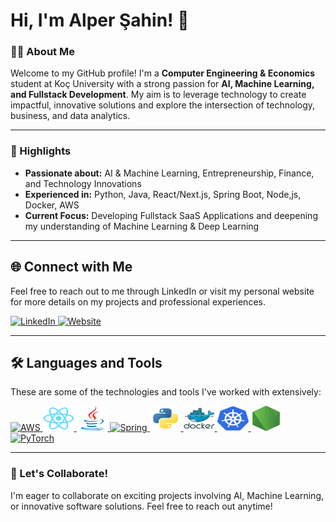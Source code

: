 # Hi, I'm Alper Şahin! 👋

### 👨‍💻 About Me
Welcome to my GitHub profile! I'm a **Computer Engineering & Economics** student at Koç University with a strong passion for **AI, Machine Learning, and Fullstack Development**. My aim is to leverage technology to create impactful, innovative solutions and explore the intersection of technology, business, and data analytics.

---

### 🌟 Highlights
- **Passionate about:** AI & Machine Learning, Entrepreneurship, Finance, and Technology Innovations
- **Experienced in:** Python, Java, React/Next.js, Spring Boot, Node,js, Docker, AWS
- **Current Focus:** Developing Fullstack SaaS Applications and deepening my understanding of Machine Learning & Deep Learning

---

## 🌐 Connect with Me
Feel free to reach out to me through LinkedIn or visit my personal website for more details on my projects and professional experiences.
<p align="left">
  <a href="https://www.linkedin.com/in/alpersahin7330" target="_blank">
    <img src="https://img.shields.io/badge/LinkedIn-0077B5?style=for-the-badge&logo=linkedin&logoColor=white" alt="LinkedIn"/>
  </a>
  <a href="https://alper.sh" target="_blank">
    <img src="https://img.shields.io/badge/Website-4285F4?style=for-the-badge&logo=googlechrome&logoColor=white" alt="Website"/>
  </a>
</p>

---

## 🛠️ Languages and Tools
These are some of the technologies and tools I've worked with extensively:
<p align="left">
  <a href="https://aws.amazon.com/" target="_blank">
    <img src="https://upload.wikimedia.org/wikipedia/commons/9/93/Amazon_Web_Services_Logo.svg" alt="AWS" width="50" height="40"/>
  </a>
  <a href="https://react.dev/" target="_blank">
    <img src="https://raw.githubusercontent.com/devicons/devicon/master/icons/react/react-original.svg" alt="React" width="50" height="40"/>
  </a>
  <a href="https://www.java.com/" target="_blank">
    <img src="https://raw.githubusercontent.com/devicons/devicon/master/icons/java/java-original.svg" alt="Java" width="50" height="40"/>
  </a>
  <a href="https://spring.io/" target="_blank">
    <img src="https://www.vectorlogo.zone/logos/springio/springio-icon.svg" alt="Spring" width="50" height="40"/>
  </a>
  <a href="https://www.python.org/" target="_blank">
    <img src="https://raw.githubusercontent.com/devicons/devicon/master/icons/python/python-original.svg" alt="Python" width="50" height="40"/>
  </a>
  <a href="https://www.docker.com/" target="_blank">
    <img src="https://raw.githubusercontent.com/devicons/devicon/master/icons/docker/docker-original-wordmark.svg" alt="Docker" width="50" height="40"/>
  </a>
  <a href="https://kubernetes.io/" target="_blank">
    <img src="https://raw.githubusercontent.com/devicons/devicon/master/icons/kubernetes/kubernetes-plain.svg" alt="Kubernetes" width="50" height="40"/>
  </a>
  <a href="https://nodejs.org/en" target="_blank">
    <img src="https://raw.githubusercontent.com/devicons/devicon/master/icons/nodejs/nodejs-original.svg" alt="Node.js" width="50" height="40"/>
  </a>
  <a href="https://pytorch.org/" target="_blank">
    <img src="https://www.vectorlogo.zone/logos/pytorch/pytorch-icon.svg" alt="PyTorch" width="50" height="40"/>
  </a>
</p>

---

### 🚀 Let's Collaborate!
I'm eager to collaborate on exciting projects involving AI, Machine Learning, or innovative software solutions. Feel free to reach out anytime!

